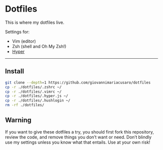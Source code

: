 # Dotfiles

This is where my dotfiles live.

Settings for:

- Vim (editor)
- Zsh (shell and Oh My Zsh!)
- [Hyper](https://hyper.is)

---

## Install

```sh
git clone --depth=1 https://github.com/giovannimariacusaro/dotfiles
cp -r ./dotfiles/.zshrc ~/
cp -r ./dotfiles/.vimrc ~/
cp -r ./dotfiles/.hyper.js ~/
cp -r ./dotfiles/.hushlogin ~/
rm -rf ./dotfiles/
```

## Warning

If you want to give these dotfiles a try, you should first fork this repository, review the code, and remove things you don’t want or need. Don’t blindly use my settings unless you know what that entails. Use at your own risk!

